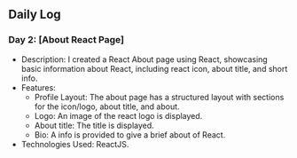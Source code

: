 ## Daily Log

### Day 2: [About React Page]

- Description: I created a React About page using React, showcasing basic information about React, including react icon, about title, and short info.
- Features:
  - Profile Layout: The about page has a structured layout with sections for the icon/logo, about title, and about.
  - Logo: An image of the react logo is displayed.
  - About title: The title is displayed.
  - Bio: A info is provided to give a brief about of React.
- Technologies Used: ReactJS.

